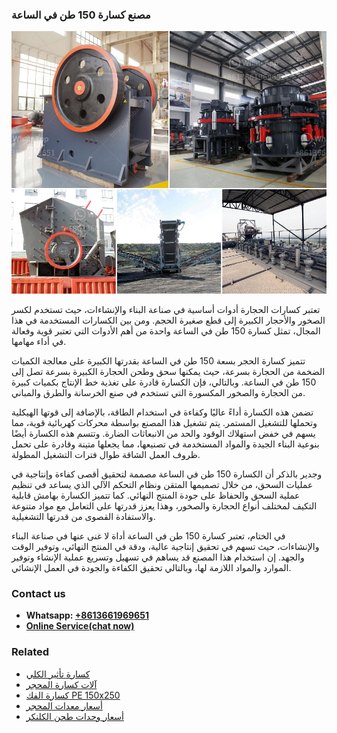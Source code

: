 <h3>مصنع كسارة 150 طن في الساعة</h3><img src='1701853852.jpg' alt=''><p>تعتبر كسارات الحجارة أدوات أساسية في صناعة البناء والإنشاءات، حيث تستخدم لكسر الصخور والأحجار الكبيرة إلى قطع صغيرة الحجم. ومن بين الكسارات المستخدمة في هذا المجال، تمثل كسارة 150 طن في الساعة واحدة من أهم الأدوات التي تعتبر قوية وفعالة في أداء مهامها.</p><p>تتميز كسارة الحجر بسعة 150 طن في الساعة بقدرتها الكبيرة على معالجة الكميات الضخمة من الحجارة بسرعة، حيث يمكنها سحق وطحن الحجارة الكبيرة بسرعة تصل إلى 150 طن في الساعة. وبالتالي، فإن الكسارة قادرة على تغذية خط الإنتاج بكميات كبيرة من الحجارة والصخور المكسورة التي تستخدم في صنع الخرسانة والطرق والمباني.</p><p>تضمن هذه الكسارة أداءً عاليًا وكفاءة في استخدام الطاقة، بالإضافة إلى قوتها الهيكلية وتحملها للتشغيل المستمر. يتم تشغيل هذا المصنع بواسطة محركات كهربائية قوية، مما يسهم في خفض استهلاك الوقود والحد من الانبعاثات الضارة. وتتسم هذه الكسارة أيضًا بنوعية البناء الجيدة والمواد المستخدمة في تصنيعها، مما يجعلها متينة وقادرة على تحمل ظروف العمل الشاقة طوال فترات التشغيل المطولة.</p><p>وجدير بالذكر أن الكسارة 150 طن في الساعة مصممة لتحقيق أقصى كفاءة وإنتاجية في عمليات السحق، من خلال تصميمها المتقن ونظام التحكم الآلي الذي يساعد في تنظيم عملية السحق والحفاظ على جودة المنتج النهائي. كما تتميز الكسارة بهامش قابلية التكيف لمختلف أنواع الحجارة والصخور، وهذا يعزز قدرتها على التعامل مع مواد متنوعة والاستفادة القصوى من قدرتها التشغيلية.</p><p>في الختام، تعتبر كسارة 150 طن في الساعة أداة لا غنى عنها في صناعة البناء والإنشاءات، حيث تسهم في تحقيق إنتاجية عالية، ودقة في المنتج النهائي، وتوفير الوقت والجهد. إن استخدام هذا المصنع قد يساهم في تسهيل وتسريع عملية الإنشاء وتوفير الموارد والمواد اللازمة لها، وبالتالي تحقيق الكفاءة والجودة في العمل الإنشائي.</p><h3>Contact us</h3><ul><li><strong>Whatsapp:&nbsp;<a href="https://wa.me/8613661969651">+8613661969651</a></strong></li><li><a href="https://swt.shibang-china.com/?git&amp;zhl&amp;مصنع كسارة 150 طن في الساعة"><strong>Online Service(chat now)</strong></a></li></ul><h3>Related</h3><ul><li><a href='كسارة تأثير الكلي.md'>كسارة تأثير الكلي</a></li><li><a href='آلات كسارة المحجر.md'>آلات كسارة المحجر</a></li><li><a href='كسارة الفك PE 150x250.md'>كسارة الفك PE 150x250</a></li><li><a href='أسعار معدات المحجر.md'>أسعار معدات المحجر</a></li><li><a href='أسعار وحدات طحن الكلنكر.md'>أسعار وحدات طحن الكلنكر</a></li></ul>